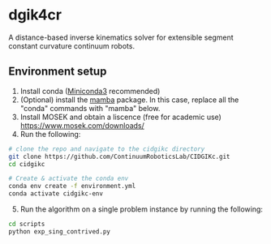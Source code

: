 # dgik4cr

A distance-based inverse kinematics solver for extensible segment constant curvature continuum robots.

## Environment setup

1. Install conda ([Miniconda3](https://docs.conda.io/en/latest/miniconda.html) recommended)
2. (Optional) install the [mamba](https://mamba.readthedocs.io/en/latest/installation.html#existing-conda-install) package. In this case, replace all the "conda" commands with "mamba" below.
3. Install MOSEK and obtain a liscence (free for academic use) https://www.mosek.com/downloads/
4. Run the following:

```sh
# clone the repo and navigate to the cidgikc directory
git clone https://github.com/ContinuumRoboticsLab/CIDGIKc.git
cd cidgikc

# Create & activate the conda env
conda env create -f environment.yml
conda activate cidgikc-env
```
5. Run the algorithm on a single problem instance by running the following:
 ```sh 
 cd scripts 
 python exp_sing_contrived.py
 ```